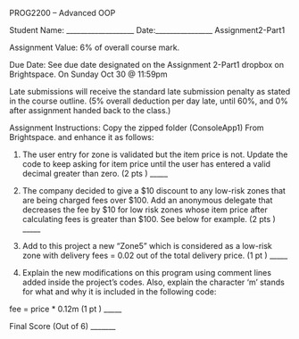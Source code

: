 PROG2200 – Advanced OOP

Student Name: ___________________ Date:________________
Assignment2-Part1


Assignment Value: 6% of overall course mark.

Due Date: See due date designated on the Assignment 2-Part1 dropbox on Brightspace. On Sunday Oct 30 @ 11:59pm

Late submissions will receive the standard late submission penalty as stated in the course outline. (5% overall deduction per day late, until 60%, and 0% after assignment handed back to the class.)

Assignment Instructions:
Copy the zipped folder (ConsoleApp1) From Brightspace. and enhance it as follows:

1. The user entry for zone is validated but the item price is not. Update the code to keep asking for item price until the user has entered a valid decimal greater than zero. (2 pts ) _____


2. The company decided to give a $10 discount to any low-risk zones that are being charged fees over $100. Add an anonymous delegate that decreases the fee by $10 for low risk zones whose item price after calculating fees is greater than $100. See below for example. (2 pts ) _____




3. Add to this project a new “Zone5” which is considered as a low-risk zone with delivery fees = 0.02 out of the total delivery price. (1 pt ) _____

4. Explain the new modifications on this program using comment lines added inside the project’s codes. Also, explain the character ‘m’ stands for what and why it is included in the following code:

fee = price * 0.12m (1 pt ) _____

Final Score (Out of 6) _______

